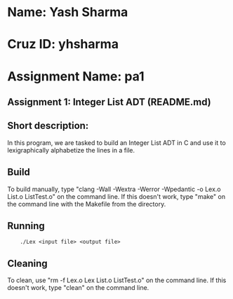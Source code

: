 #  Name: Yash Sharma
#  Cruz ID: yhsharma
#  Assignment Name: pa1

## Assignment 1: Integer List ADT (README.md)

## Short description:

In this program, we are tasked to build an Integer List ADT in C and use it to lexigraphically alphabetize the lines in a file.

## Build

To build manually, type "clang -Wall -Wextra -Werror -Wpedantic -o Lex.o List.o ListTest.o" on the command line. If this doesn't work, type "make" on the command line with the Makefile from the directory.

## Running

        ./Lex <input file> <output file>

## Cleaning

To clean, use "rm -f Lex.o Lex List.o ListTest.o" on the command line. If this doesn't work, type "clean" on the command line. 
